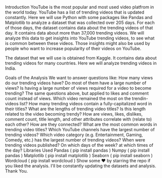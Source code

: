 Introduction
YouTube is the most popular and most used video platfrom in the world today. YouTube has a list of trending videos that is updated constantly. Here we will use Python with some packages like Pandas and Matplotlib to analyze a dataset that was collected over 205 days. For each of those days, the dataset contains data about the trending videos of that day. It contains data about more than 37,000 trending videos. We will analyze this data to get insights into YouTube trending videos, to see what is common between these videos. Those insights might also be used by people who want to increase popularity of their videos on YouTube.

The dataset that we will use is obtained from Kaggle. It contains data about trending videos for many countries. Here we will analyze trending videos in India.

Goals of the Analysis
We want to answer questions like:
How many views do our trending videos have? Do most of them have a large number of views? Is having a large number of views required for a video to become trending?
The same questions above, but applied to likes and comment count instead of views.
Which video remained the most on the trendin-videos list?
How many trending videos contain a fully-capitalized word in their titles?
What are the lengths of trending video titles? Is this length related to the video becoming trendy?
How are views, likes, dislikes, comment count, title length, and other attributes correlate with (relate to) each other? How are they connected?
What are the most common words in trending video titles?
Which YouTube channels have the largest number of trending videos?
Which video category (e.g. Entertainment, Gaming, Comedy, etc.) has the largest number of trending videos?
When were trending videos published? On which days of the week? at which times of the day?
Libraries Used
Pandas ( pip install pandas )
Numpy ( pip install pandas )
Matplotlib ( pip install matplotlib )
Seaborn ( pip install seaborn )
Wordcloud ( pip install wordcloud )
Show some ❤ by starring the repo if you liked the analysis.
I'll be constantly updating the datasets and analysis. Thank You.
